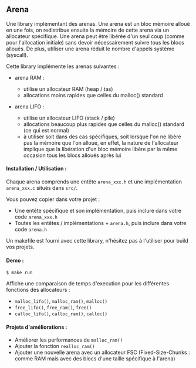 ## Arena

Une library implémentant des arenas.
Une arena est un bloc mémoire alloué en une fois, on redistribue ensuite la mémoire de cette arena via un allocateur spécifique.
Une arena peut être libérée d'un seul coup (comme pour l'allocation initiale) sans devoir nécessairement suivre tous les blocs alloués.
De plus, utiliser une arena réduit le nombre d'appels système (syscall).

Cette library implémente les arenas suivantes :

 - arena RAM :
     - utilise un allocateur RAM (heap / tas)
     - allocations moins rapides que celles du malloc() standard

 - arena LIFO :
     - utilise un allocateur LIFO (stack / pile)
     - allocations beaucoup plus rapides que celles du malloc() standard (ce qui est normal)
     - à utiliser soit dans des cas spécifiques, soit lorsque l'on ne libère pas la mémoire que l'on alloue,
     en effet, la nature de l'allocateur implique que la libération d'un bloc mémoire libère par la même
     occasion tous les blocs alloués après lui

#### Installation / Utilisation :

Chaque arena comprends une entête `arena_xxx.h` et une implémentation `arena_xxx.c` situés dans `src/`.

Vous pouvez copier dans votre projet : 
 - Une entête spécifique et son implémentation, puis inclure dans votre code `arena_xxx.h`
 - Toutes les entêtes / implémentations + `arena.h`, puis inclure dans votre code `arena.h`

Un makefile est fourni avec cette library, n'hésitez pas à l'utiliser pour build vos projets.

#### Demo :

    $ make run
Affiche une comparaison de temps d'execution pour les différentes fonctions des allocateurs :
 - `malloc_lifo()`, `malloc_ram()`, `malloc()`
 - `free_lifo()`, `free_ram()`, `free()`
 - `calloc_lifo()`, `calloc_ram()`, `calloc()`

#### Projets d'améliorations :

 - Améliorer les performances de `malloc_ram()`
 - Ajouter la fonction `realloc_ram()`
 - Ajouter une nouvelle arena avec un allocateur FSC (Fixed-Size-Chunks : comme RAM mais avec des blocs d'une taille spécifique à l'arena)